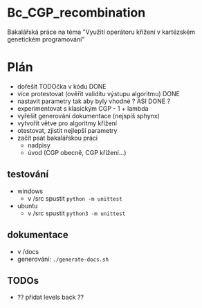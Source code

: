 # Bc_CGP_recombination

Bakalářská práce na téma "Využití operátoru křížení v kartézském genetickém programování"

# Plán
- dořešit TODOčka v kódu DONE
- více protestovat (ověřit validitu výstupu algoritmu) DONE
- nastavit parametry tak aby byly vhodné ? ASI DONE ?
- experimentovat s klasickým CGP - 1 + lambda
- vyřešit generování dokumentace (nejspíš sphynx)
- vytvořit větve pro algoritmy křížení
- otestovat, zjistit nejlepší parametry
- začít psát bakalářskou práci
   - nadpisy
   - úvod (CGP obecně, CGP křížení...)

## testování
- windows
   - v /src spustit `python -m unittest`
- ubuntu
   - v /src spustit `python3 -m unittest`

## dokumentace
- v /docs
- generování: `./generate-docs.sh`

## TODOs
- ?? přidat levels back ??
